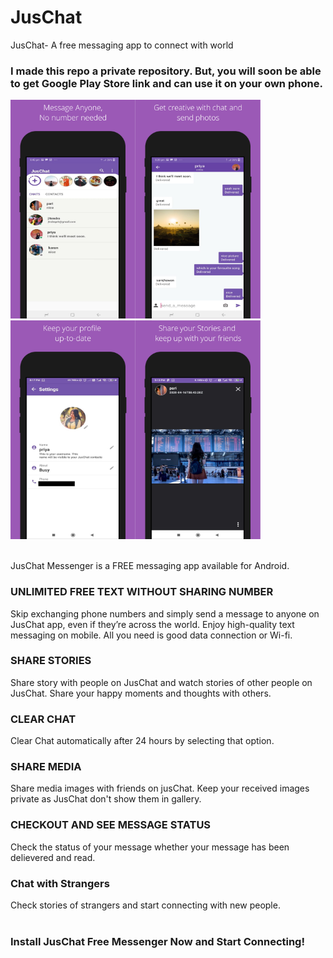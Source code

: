# JusChat
JusChat- A free messaging app to connect with world

### I made this repo a private repository. But, you will soon be able to get Google Play Store link and can use it on your own phone.

<img src="images/screenshot_4.png" alt="screenShot" height="350" width="200"><img src="images/screenshot_2.png" alt="screenShot" height="350" width="200"><img src="images/screenshot_3.png" alt="screenShot" height="350" width="200"><img src="images/screenshot_1.png" alt="screenShot" height="350" width="200">

<br /> JusChat Messenger is a FREE messaging app available for Android.<br />
### UNLIMITED FREE TEXT WITHOUT SHARING NUMBER<br />
Skip exchanging phone numbers and simply send a message to anyone on JusChat app, even if they’re across the world. Enjoy high-quality text messaging on mobile. All you need is good data connection or Wi-fi.<br />
### SHARE STORIES<br />
Share story with people on JusChat and watch stories of other people on JusChat. Share your happy moments and thoughts with others.<br />
### CLEAR CHAT <br />
Clear Chat automatically after 24 hours by selecting that option.<br />
### SHARE MEDIA <br />
Share media images with friends on jusChat. Keep your received images private as JusChat don't show them in gallery.<br />
### CHECKOUT AND SEE MESSAGE STATUS<br />
Check the status of your message whether your message has been delievered and read.<br />
### Chat with Strangers<br />
Check stories of strangers and start connecting with new people.<br />
<br />
### Install JusChat Free Messenger Now and Start Connecting!<br />
